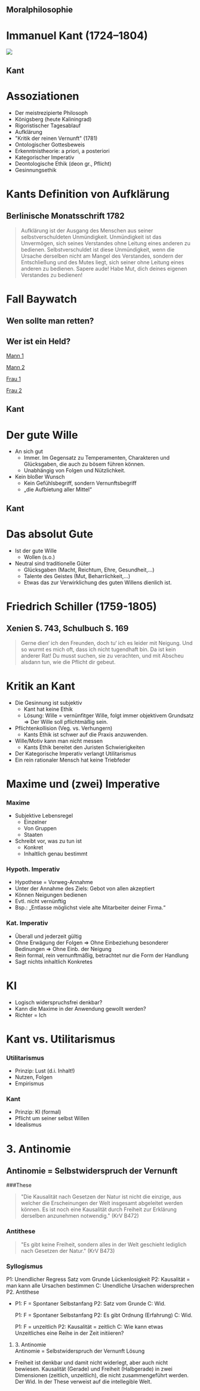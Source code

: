 ## Moralphilosophie
Immanuel Kant (1724–1804)
=====================
[![](https://upload.wikimedia.org/wikipedia/commons/thumb/7/74/Immanuel_Kant2.jpg/255px-Immanuel_Kant2.jpg)](https://de.wikipedia.org/wiki/Immanuel_Kant)



## Kant
# Assoziationen
* Der meistrezipierte Philosoph
* Königsberg (heute Kaliningrad)
* Rigoristischer Tagesablauf
* Aufklärung
* "Kritik der reinen Vernunft" (1781)
* Ontologischer Gottesbeweis
* Erkenntnistheorie: a priori, a posteriori
* Kategorischer Imperativ
* Deontologische Ethik (deon gr., Pflicht)
* Gesinnungsethik



# Kants Definition von Aufklärung
## Berlinische Monatsschrift 1782
> Aufklärung ist der Ausgang des Menschen aus seiner selbstverschuldeten Unmündigkeit. Unmündigkeit ist das Unvermögen, sich seines Verstandes ohne Leitung eines anderen zu bedienen. Selbstverschuldet ist diese Unmündigkeit, wenn die Ursache derselben nicht am Mangel des Verstandes, sondern der Entschließung und des Mutes liegt, sich seiner ohne Leitung eines anderen zu bedienen. Sapere aude! Habe Mut, dich deines eigenen Verstandes zu bedienen!



# Fall Baywatch
## Wen sollte man retten?
## Wer ist ein Held?
[Mann 1](https://upload.wikimedia.org/wikipedia/commons/d/de/Dolcegab_Sommer2004.jpg)

[Mann 2](http://bc03.rp-online.de/polopoly_fs/eu-commissioner-for-energy-gunther-oettinger-1.3031065.1350293798!httpImage/568842982.jpg_gen/derivatives/dx510/568842982.jpg)

[Frau 1](http://images1.fanpop.com/images/photos/2200000/Tomb-Raider-lara-croft-tomb-raider-the-movies-2260366-1280-1024.jpg)

[Frau 2](http://lesoufflecestmavie.e.l.f.unblog.fr/files/2012/11/angela-merkel971265propertyposter.jpg)



## Kant
#  Der gute Wille

* An sich gut 
	+ Immer. Im Gegensatz zu Temperamenten, Charakteren und Glücksgaben, die auch zu bösem führen können.
	+ Unabhängig von Folgen und Nützlichkeit. 
* Kein bloßer Wunsch
	+ Kein Gefühlsbegriff, sondern Vernunftsbegriff
	+ „die Aufbietung aller Mittel“ 



## Kant
#  Das absolut Gute
* Ist der gute Wille 
	+ Wollen (s.o.) 
* Neutral sind traditionelle Güter 
	+ Glücksgaben (Macht, Reichtum, Ehre, Gesundheit,…) 
	+ Talente des Geistes (Mut, Beharrlichkeit,…) 
	+ Etwas das zur Verwirklichung des guten Willens dienlich ist. 



#  Friedrich Schiller (1759-1805)
## Xenien S. 743, Schulbuch S. 169
> Gerne dien‘ ich den Freunden, doch tu‘ ich es leider mit Neigung. Und so wurmt es mich oft, dass ich nicht tugendhaft bin.
> Da ist kein anderer Rat! Du musst suchen, sie zu verachten, und mit Abscheu alsdann tun, wie die Pflicht dir gebeut.



# Kritik an Kant
* Die Gesinnung ist subjektiv 
	+ Kant hat keine Ethik 
	+ Lösung: Wille = vernünfitger Wille, folgt immer objektivem
        Grundsatz => Der Wille soll pflichtmäßig sein. 
* Pflichtenkollision (Veg. vs. Verhungern) 
	+ Kants Ethik ist schwer auf die Praxis anzuwenden. 
* Wille/Motiv kann man nicht messen 
	+ Kants Ethik bereitet den Juristen Schwierigkeiten 
* Der Kategorische Imperativ verlangt Utilitarismus 
* Ein rein rationaler Mensch hat keine Triebfeder 



#  Maxime und (zwei) Imperative
###  Maxime
* Subjektive Lebensregel 
	+ Einzelner 
	+ Von Gruppen 
	+ Staaten 
* Schreibt vor, was zu tun ist 
	+ Konkret 
	+ Inhaltlich genau bestimmt 
### Hypoth. Imperativ
* Hypothese = Vorweg-Annahme 
* Unter der Annahme des Ziels: Gebot von allen akzeptiert
* Können Neigungen bedienen
* Evtl. nicht vernünftig
* Bsp.: „Entlasse möglichst viele alte Mitarbeiter deiner Firma.“
### Kat. Imperativ
* Überall und jederzeit gültig
* Ohne Erwägung der Folgen => Ohne Einbeziehung besonderer Bedinungen => Ohne Einb. der Neigung
* Rein formal, rein vernunftmäßig, betrachtet nur die Form der Handlung
* Sagt nichts inhaltlich Konkretes 



#  KI
* Logisch widerspruchsfrei denkbar? 
* Kann die Maxime in der Anwendung gewollt werden? 
* Richter = Ich 



# Kant vs. Utilitarismus
### Utilitarismus
* Prinzip: Lust (d.i. Inhalt!) 
* Nutzen, Folgen 
* Empirismus 
### Kant
* Prinzip: KI (formal) 
* Pflicht um seiner selbst Willen 
* Idealismus 



# ​3. Antinomie
## Antinomie = Selbstwiderspruch der Vernunft
###These 
> "Die Kausalität nach Gesetzen der Natur ist nicht die einzige,
        aus welcher die Erscheinungen der Welt insgesamt abgeleitet
        werden können. Es ist noch eine Kausalität durch Freiheit zur
        Erklärung derselben anzunehmen notwendig." (KrV B472) 
### Antithese 
>   "Es gibt keine Freiheit, sondern alles in der Welt geschieht
        lediglich nach Gesetzen der Natur." (KrV B473) 
### Syllogismus
P1: Unendlicher Regress 
        Satz vom Grunde 
        Lückenlosigkeit 
P2: Kausalität = man kann alle Ursachen bestimmen 
C: Unendliche Ursachen widersprechen P2. 
Antithese 
-   P1: F = Spontaner Selbstanfang 
    P2: Satz vom Grunde 
    C: Wid. 

    P1: F = Spontaner Selbstanfang 
    P2: Es gibt Ordnung (Erfahrung) 
    C: Wid. 

    P1: F = unzeitlich 
    P2: Kausalität = zeitlich 
    C: Wie kann etwas Unzeitliches eine Reihe in der Zeit
        initiieren? 

1.  ​3. Antinomie\
    Antinomie = Selbstwiderspruch der Vernunft
Lösung 
-   Freiheit ist denkbar und damit nicht widerlegt, aber auch nicht
        bewiesen. 
    Kausalität (Gerade) und Freiheit (Halbgerade) in zwei
        Dimensionen (zeitlich, unzeitlich), die nicht zusammengeführt
        werden. Der Wid. In der These verweist auf die intellegible
        Welt. 
